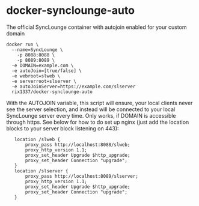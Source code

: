 # docker-synclounge-auto
The official SyncLounge container with autojoin enabled for your custom domain

```
docker run \
  --name=SyncLounge \
	-p 8088:8088 \
	-p 8089:8089 \
  -e DOMAIN=example.com \
  -e autoJoin=[true/false] \
  -e webroot=slweb \
  -e serverroot=slserver \
  -e autoJoinServer=https://example.com/slserver
  rix1337/docker-synclounge-auto
```

With the  AUTOJOIN variable, this script will ensure, your local clients never see the server selection, and instead will be connected to your local SyncLounge server every time. Only works, if DOMAIN is accessible through https. See below for how to do set up nginx (just add the location blocks to your server block listening on 443):

 ```
 	location /slweb {
 		proxy_pass http://localhost:8088/slweb;
 	    proxy_http_version 1.1;
 	    proxy_set_header Upgrade $http_upgrade;
 	    proxy_set_header Connection "upgrade";
 	}     	
 	location /slserver {
 		proxy_pass http://localhost:8089/slserver;
 	    proxy_http_version 1.1;
 	    proxy_set_header Upgrade $http_upgrade;
 	    proxy_set_header Connection "upgrade";
 	}
```
